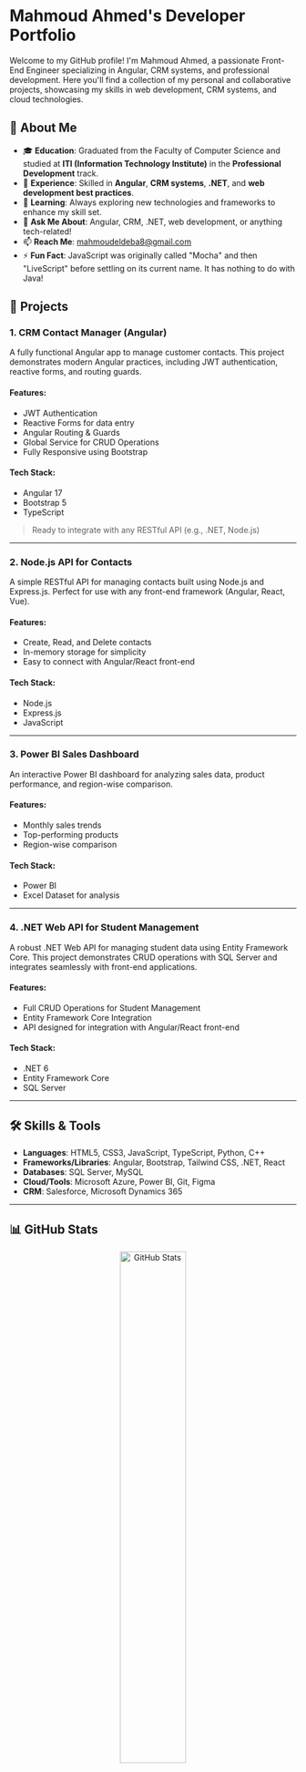 # Mahmoud Ahmed's Developer Portfolio

Welcome to my GitHub profile! I'm Mahmoud Ahmed, a passionate Front-End Engineer specializing in Angular, CRM systems, and professional development. Here you'll find a collection of my personal and collaborative projects, showcasing my skills in web development, CRM systems, and cloud technologies.

## 🚀 About Me

- 🎓 **Education**: Graduated from the Faculty of Computer Science and studied at **ITI (Information Technology Institute)** in the **Professional Development** track.
- 💼 **Experience**: Skilled in **Angular**, **CRM systems**, **.NET**, and **web development best practices**.
- 🌱 **Learning**: Always exploring new technologies and frameworks to enhance my skill set.
- 💬 **Ask Me About**: Angular, CRM, .NET, web development, or anything tech-related!
- 📫 **Reach Me**: [mahmoudeldeba8@gmail.com](mailto:mahmoudeldeba8@gmail.com)
- ⚡ **Fun Fact**: JavaScript was originally called "Mocha" and then "LiveScript" before settling on its current name. It has nothing to do with Java!

## 🔧 Projects

### 1. **CRM Contact Manager (Angular)**
A fully functional Angular app to manage customer contacts. This project demonstrates modern Angular practices, including JWT authentication, reactive forms, and routing guards.

#### Features:
- JWT Authentication
- Reactive Forms for data entry
- Angular Routing & Guards
- Global Service for CRUD Operations
- Fully Responsive using Bootstrap

#### Tech Stack:
- Angular 17
- Bootstrap 5
- TypeScript

> Ready to integrate with any RESTful API (e.g., .NET, Node.js)

---

### 2. **Node.js API for Contacts**
A simple RESTful API for managing contacts built using Node.js and Express.js. Perfect for use with any front-end framework (Angular, React, Vue).

#### Features:
- Create, Read, and Delete contacts
- In-memory storage for simplicity
- Easy to connect with Angular/React front-end

#### Tech Stack:
- Node.js
- Express.js
- JavaScript

---

### 3. **Power BI Sales Dashboard**
An interactive Power BI dashboard for analyzing sales data, product performance, and region-wise comparison.

#### Features:
- Monthly sales trends
- Top-performing products
- Region-wise comparison

#### Tech Stack:
- Power BI
- Excel Dataset for analysis

---

### 4. **.NET Web API for Student Management**
A robust .NET Web API for managing student data using Entity Framework Core. This project demonstrates CRUD operations with SQL Server and integrates seamlessly with front-end applications.

#### Features:
- Full CRUD Operations for Student Management
- Entity Framework Core Integration
- API designed for integration with Angular/React front-end

#### Tech Stack:
- .NET 6
- Entity Framework Core
- SQL Server

---

## 🛠️ Skills & Tools

- **Languages**: HTML5, CSS3, JavaScript, TypeScript, Python, C++
- **Frameworks/Libraries**: Angular, Bootstrap, Tailwind CSS, .NET, React
- **Databases**: SQL Server, MySQL
- **Cloud/Tools**: Microsoft Azure, Power BI, Git, Figma
- **CRM**: Salesforce, Microsoft Dynamics 365

---

## 📊 GitHub Stats

<p align="center">
  <img src="https://github-readme-stats.vercel.app/api?username=mahmoudeldeba34&show_icons=true&theme=radical" alt="GitHub Stats" width="48%" />
</p>

---

## 🌐 Connect With Me

<p align="center">
  <a href="https://linkedin.com/in/mahmoud-ahmed-986276196" target="_blank">
    <img src="https://img.shields.io/badge/LinkedIn-0077B5?style=for-the-badge&logo=linkedin&logoColor=white" alt="LinkedIn" />
  </a>
  <a href="mailto:mahmoudeldeba8@gmail.com" target="_blank">
    <img src="https://img.shields.io/badge/Gmail-D14836?style=for-the-badge&logo=gmail&logoColor=white" alt="Gmail" />
  </a>
</p>

---

## 🎨 Tools & Technologies

<p align="center">
  <img src="https://skillicons.dev/icons?i=html,css,js,ts,angular,dotnet,bootstrap,tailwind,git,figma,linux,py,cpp,azure,powerbi,sql" alt="Tools & Technologies" />
</p>

---

### 🔥 Contribution Graph

<p align="center">
  <img src="https://github-readme-activity-graph.vercel.app/graph?username=mahmoudeldeba34&theme=react-dark&bg_color=1a1a1a&hide_border=true&area=true" alt="Contribution Graph" />
</p>
